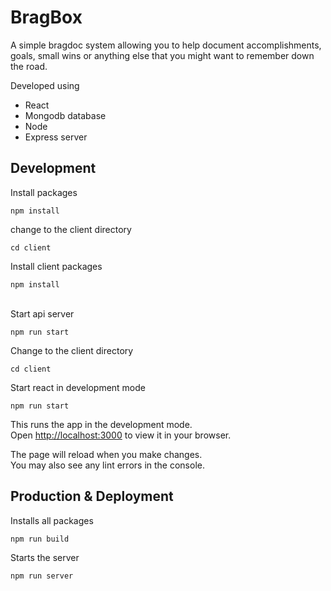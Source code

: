 # BragBox

A simple bragdoc system allowing you to help document accomplishments, goals, small wins or anything else that you might want to remember down the road.

Developed using
- React
- Mongodb database
- Node
- Express server


## Development

Install packages
```
npm install
```
change to the client directory
```
cd client
```
Install client packages
```
npm install
```
\
Start api server
```
npm run start
```
Change to the client directory
```
cd client
```
Start react in development mode
```
npm run start
```

This runs the app in the development mode.\
Open [http://localhost:3000](http://localhost:3000) to view it in your browser.

The page will reload when you make changes.\
You may also see any lint errors in the console.

## Production & Deployment
Installs all packages
```
npm run build
```
Starts the server
```
npm run server
```
